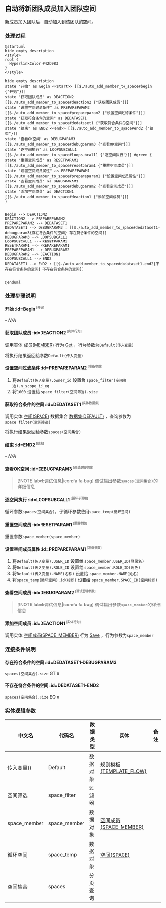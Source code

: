## 自动将新团队成员加入团队空间 <!-- {docsify-ignore-all} -->

   新成员加入团队后，自动加入到该团队的空间。

### 处理过程

```plantuml
@startuml
hide empty description
<style>
root {
  HyperlinkColor #42b983
}
</style>

hide empty description
state "开始" as Begin <<start>> [[$./auto_add_member_to_space#begin {"开始"}]]
state "获取团队成员" as DEACTION2  [[$./auto_add_member_to_space#deaction2 {"获取团队成员"}]]
state "设置空间过滤条件" as PREPAREPARAM2  [[$./auto_add_member_to_space#prepareparam2 {"设置空间过滤条件"}]]
state "获取符合条件的空间" as DEDATASET1  [[$./auto_add_member_to_space#dedataset1 {"获取符合条件的空间"}]]
state "结束" as END2 <<end>> [[$./auto_add_member_to_space#end2 {"结束"}]]
state "查看OK空间" as DEBUGPARAM3  [[$./auto_add_member_to_space#debugparam3 {"查看OK空间"}]]
state "逐空间执行" as LOOPSUBCALL1  [[$./auto_add_member_to_space#loopsubcall1 {"逐空间执行"}]] #green {
state "重置空间成员" as RESETPARAM1  [[$./auto_add_member_to_space#resetparam1 {"重置空间成员"}]]
state "设置空间成员属性" as PREPAREPARAM1  [[$./auto_add_member_to_space#prepareparam1 {"设置空间成员属性"}]]
state "查看空间成员" as DEBUGPARAM2  [[$./auto_add_member_to_space#debugparam2 {"查看空间成员"}]]
state "添加空间成员" as DEACTION1  [[$./auto_add_member_to_space#deaction1 {"添加空间成员"}]]
}


Begin --> DEACTION2
DEACTION2 --> PREPAREPARAM2
PREPAREPARAM2 --> DEDATASET1
DEDATASET1 --> DEBUGPARAM3 : [[$./auto_add_member_to_space#dedataset1-debugparam3{存在符合条件的空间} 存在符合条件的空间]]
DEBUGPARAM3 --> LOOPSUBCALL1
LOOPSUBCALL1 --> RESETPARAM1
RESETPARAM1 --> PREPAREPARAM1
PREPAREPARAM1 --> DEBUGPARAM2
DEBUGPARAM2 --> DEACTION1
LOOPSUBCALL1 --> END2
DEDATASET1 --> END2 : [[$./auto_add_member_to_space#dedataset1-end2{不存在符合条件的空间} 不存在符合条件的空间]]


@enduml
```


### 处理步骤说明

#### 开始 :id=Begin<sup class="footnote-symbol"> <font color=gray size=1>[开始]</font></sup>



*- N/A*
#### 获取团队成员 :id=DEACTION2<sup class="footnote-symbol"> <font color=gray size=1>[实体行为]</font></sup>



调用实体 [成员(MEMBER)](module/Base/member.md) 行为 [Get](module/Base/member#行为) ，行为参数为`Default(传入变量)`

将执行结果返回给参数`Default(传入变量)`

#### 设置空间过滤条件 :id=PREPAREPARAM2<sup class="footnote-symbol"> <font color=gray size=1>[准备参数]</font></sup>



1. 将`Default(传入变量).owner_id` 设置给  `space_filter(空间筛选).n_scope_id_eq`
2. 将`1000` 设置给  `space_filter(空间筛选).size`

#### 获取符合条件的空间 :id=DEDATASET1<sup class="footnote-symbol"> <font color=gray size=1>[实体数据集]</font></sup>



调用实体 [空间(SPACE)](module/Wiki/space.md) 数据集合 [数据集(DEFAULT)](module/Wiki/space#数据集合) ，查询参数为`space_filter(空间筛选)`

将执行结果返回给参数`spaces(空间集合)`

#### 结束 :id=END2<sup class="footnote-symbol"> <font color=gray size=1>[结束]</font></sup>



*- N/A*

#### 查看OK空间 :id=DEBUGPARAM3<sup class="footnote-symbol"> <font color=gray size=1>[调试逻辑参数]</font></sup>



> [!NOTE|label:调试信息|icon:fa fa-bug]
> 调试输出参数`spaces(空间集合)`的详细信息


#### 逐空间执行 :id=LOOPSUBCALL1<sup class="footnote-symbol"> <font color=gray size=1>[循环子调用]</font></sup>



循环参数`spaces(空间集合)`，子循环参数使用`space_temp(循环空间)`
#### 重置空间成员 :id=RESETPARAM1<sup class="footnote-symbol"> <font color=gray size=1>[重置参数]</font></sup>



重置参数```space_member(space_member)```
#### 设置空间成员属性 :id=PREPAREPARAM1<sup class="footnote-symbol"> <font color=gray size=1>[准备参数]</font></sup>



1. 将`Default(传入变量).USER_ID` 设置给  `space_member.USER_ID(登录名)`
2. 将`Default(传入变量).ROLE_ID` 设置给  `space_member.ROLE_ID(角色)`
3. 将`Default(传入变量).NAME(名称)` 设置给  `space_member.NAME(姓名)`
4. 将`space_temp(循环空间).id(标识)` 设置给  `space_member.SPACE_ID(空间标识)`

#### 查看空间成员 :id=DEBUGPARAM2<sup class="footnote-symbol"> <font color=gray size=1>[调试逻辑参数]</font></sup>



> [!NOTE|label:调试信息|icon:fa fa-bug]
> 调试输出参数`space_member`的详细信息


#### 添加空间成员 :id=DEACTION1<sup class="footnote-symbol"> <font color=gray size=1>[实体行为]</font></sup>



调用实体 [空间成员(SPACE_MEMBER)](module/Wiki/space_member.md) 行为 [Save](module/Wiki/space_member#行为) ，行为参数为`space_member`


### 连接条件说明
#### 存在符合条件的空间 :id=DEDATASET1-DEBUGPARAM3

`spaces(空间集合).size` GT `0`
#### 不存在符合条件的空间 :id=DEDATASET1-END2

`spaces(空间集合).size` EQ `0`


### 实体逻辑参数

|    中文名   |    代码名    |  数据类型    |  实体   |备注 |
| --------| --------| -------- | -------- | --------   |
|传入变量(<i class="fa fa-check"/></i>)|Default|数据对象|[规则模板(TEMPLATE_FLOW)](module/Base/template_flow.md)||
|空间筛选|space_filter|过滤器|||
|space_member|space_member|数据对象|[空间成员(SPACE_MEMBER)](module/Wiki/space_member.md)||
|循环空间|space_temp|数据对象|[空间(SPACE)](module/Wiki/space.md)||
|空间集合|spaces|分页查询|||

